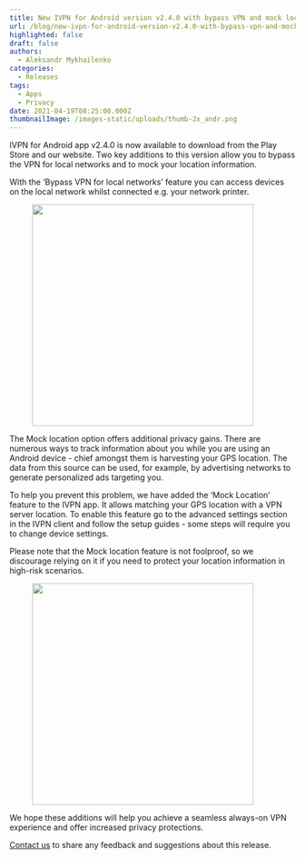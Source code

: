 ```yaml
---
title: New IVPN for Android version v2.4.0 with bypass VPN and mock location options
url: /blog/new-ivpn-for-android-version-v2.4.0-with-bypass-vpn-and-mock-location-options/
highlighted: false
draft: false
authors:
  - Aleksandr Mykhailenko
categories:
  - Releases
tags:
  - Apps
  - Privacy
date: 2021-04-19T08:25:00.000Z
thumbnailImage: /images-static/uploads/thumb-2x_andr.png
---
```

IVPN for Android app v2.4.0 is now available to download from the Play Store and our website. Two key additions to this version allow you to bypass the VPN for local networks and to mock your location information.

With the ‘Bypass VPN for local networks’ feature you can access devices on the local network whilst connected e.g. your network printer.

<figure class="center">
    <img width="390px" src="/images-static/uploads/ivpn-for-android-version-v2.4.0-1.png"> 
</figure>

The Mock location option offers additional privacy gains. There are numerous ways to track information about you while you are using an Android device - chief amongst them is harvesting your GPS location. The data from this source can be used, for example, by advertising networks to generate personalized ads targeting you. 

To help you prevent this problem, we have added the ‘Mock Location’ feature to the IVPN app. It allows matching your GPS location with a VPN server location. To enable this feature go to the advanced settings section in the IVPN client and follow the setup guides - some steps will require you to change device settings. 

Please note that the Mock location feature is not foolproof, so we discourage relying on it if you need to protect your location information in high-risk scenarios.

<figure class="center">
    <img width="390px" src="/images-static/uploads/ivpn-for-android-version-v2.4.0-2.gif"> 
</figure>

We hope these additions will help you achieve a seamless always-on VPN experience and offer increased privacy protections.

[Contact us](/contactus/) to share any feedback and suggestions about this release.
